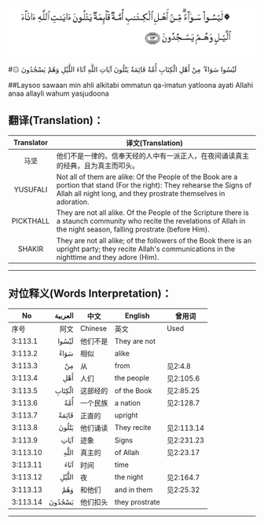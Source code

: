 ![003:113](images/003_113.gif)

#۞ لَيْسُوا سَوَاءً ۗ مِنْ أَهْلِ الْكِتَابِ أُمَّةٌ قَائِمَةٌ يَتْلُونَ آيَاتِ اللَّهِ آنَاءَ اللَّيْلِ وَهُمْ يَسْجُدُونَ 

##Laysoo sawaan min ahli alkitabi ommatun qa-imatun yatloona ayati Allahi anaa allayli wahum yasjudoona 

## 翻译(Translation)：

| Translator | 译文(Translation)                                            |
| :--------: | ------------------------------------------------------------ |
|    马坚    | 他们不是一律的。信奉天经的人中有一派正人，在夜间诵读真主的经典，且为真主而叩头。 |
|  YUSUFALI  | Not all of them are alike: Of the People of the Book are a portion that stand (For the right): They rehearse the Signs of Allah all night long, and they prostrate themselves in adoration. |
| PICKTHALL  | They are not all alike. Of the People of the Scripture there is a staunch community who recite the revelations of Allah in the night season, falling prostrate (before Him). |
|   SHAKIR   | They are not all alike; of the followers of the Book there is an upright party; they recite Allah's communications in the nighttime and they adore (Him). |

---

## 对位释义(Words Interpretation)：

| No   | العربية | 中文    | English | 曾用词 |
| ---- | ------: | ------- | ------- | ------ |
| 序号 |    阿文 | Chinese | 英文    | Used   |
| 3:113.1  | لَيْسُوا  | 他们不是   | They are not   |            |
| 3:113.2  | سَوَاءً   | 相似       | alike          |            |
| 3:113.3  | مِنْ     | 从         | from           | 见2:4.8    |
| 3:113.4  | أَهْلِ    | 人们       | the people     | 见2:105.6  |
| 3:113.5  | الْكِتَابِ | 这部经的   | of the Book    | 见2:85.25  |
| 3:113.6  | أُمَّةٌ    | 一个民族   | a nation       | 见2:128.7  |
| 3:113.7  | قَائِمَةٌ  | 正直的     | upright        |            |
| 3:113.8  | يَتْلُونَ  | 他们诵读   | They recite    | 见2:113.14 |
| 3:113.9  | آيَاتِ   | 迹象       | Signs          | 见2:231.23 |
| 3:113.10 |    اللَّهِ | 真主的   | of Allah       | 见2:23.17  |
| 3:113.11 | آنَاءَ   | 时间       | time           |            |
| 3:113.12 | اللَّيْلِ  | 夜         | the night      | 见2:164.7  |
| 3:113.13 | وَهُمْ    | 和他们     | and in them    | 见2:25.32  |
| 3:113.14 | يَسْجُدُونَ | 他们扣头   | they prostrate |            |

---
